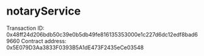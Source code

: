 # notaryService

Transaction ID: 0x48ff24d206bdb50c39e0b5db49fe816135353000e1c227d6dc12edf8bad69660
Contract address: 0x5E079D3Aa3833F0393B5A1dE473F2435eCe03548
